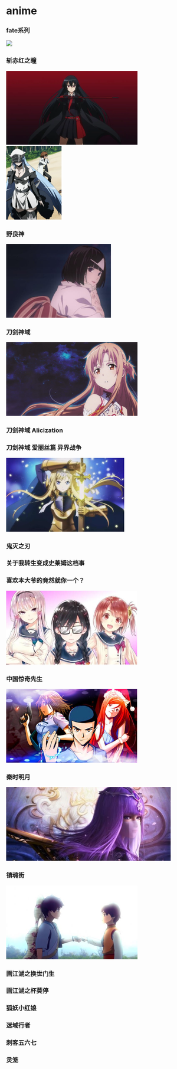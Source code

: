 # anime

### fate系列
<img height='200' src='./assets/images/fate-1.jpg'>

### 斩赤红之瞳
<img height='200' src='./assets/images/chzt-1.png'>

<img height='200' src='./assets/images/chzt-2.jpg'>

### 野良神
<img height='200' src='./assets/images/yls-1.jpg'>

### 刀剑神域
<img height='200' src='./assets/images/djsy-1.jpeg'>

### 刀剑神域 Alicization

### 刀剑神域 爱丽丝篇 异界战争
<img height='200' src='./assets/images/djsy-2.jpg'>

### 鬼灭之刃

### 关于我转生变成史莱姆这档事

### 喜欢本大爷的竟然就你一个？

<img height='200' src='./assets/images/xhbdydzynyg-1.jpg'>


### 中国惊奇先生

<img height='200' src='./assets/images/zgjqxs-1.jpg'>

### 秦时明月
<img height='200' src='./assets/images/qsmy-1.jpg'>
<!-- <img height='200' src='./assets/images/qsmy-2.jpg'> -->

### 镇魂街
<img height='200' src='./assets/images/zhj-1.jpg'>

### 画江湖之换世门生

### 画江湖之杯莫停

### 狐妖小红娘

### 迷域行者

### 刺客五六七
### 灵笼
